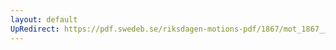 ```yaml
---
layout: default
UpRedirect: https://pdf.swedeb.se/riksdagen-motions-pdf/1867/mot_1867__fk__00073.pdf
---
```

